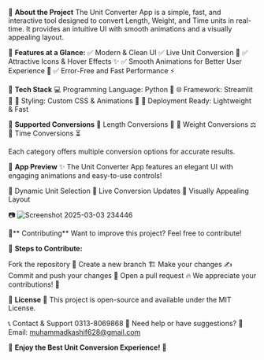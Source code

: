 🚀 **About the Project**
The Unit Converter App is a simple, fast, and interactive tool designed to convert Length, Weight, and Time units in real-time. It provides an intuitive UI with smooth animations and a visually appealing layout.

🎨 **Features at a Glance:**
✅ Modern & Clean UI
✅ Live Unit Conversion 🔄
✅ Attractive Icons & Hover Effects ✨
✅ Smooth Animations for Better User Experience 🎥
✅ Error-Free and Fast Performance ⚡

📌 **Tech Stack**
💻 Programming Language: Python 🐍
🌐 Framework: Streamlit 🎈
🎨 Styling: Custom CSS & Animations 💅
🚀 Deployment Ready: Lightweight & Fast

📏 **Supported Conversions**
🔹 Length Conversions 📏
🔹 Weight Conversions ⚖️
🔹 Time Conversions ⏳

Each category offers multiple conversion options for accurate results.

📸 **App Preview**
✨ The Unit Converter App features an elegant UI with engaging animations and easy-to-use controls!

🔹 Dynamic Unit Selection
🔹 Live Conversion Updates
🔹 Visually Appealing Layout

📷 ![Screenshot 2025-03-03 234446](https://github.com/user-attachments/assets/e0a32678-319f-4bb8-b47a-4c23ec59fa35)


🤝** Contributing**
Want to improve this project? Feel free to contribute!

📌 **Steps to Contribute:**

Fork the repository 🍴
Create a new branch 🏗️
Make your changes ✍️
Commit and push your changes 🚀
Open a pull request 🔥
We appreciate your contributions! 🙌

📜 **License**
📝 This project is open-source and available under the MIT License.

📞 Contact & Support 0313-8069868
💬 Need help or have suggestions?
📧 Email: muhammadkashif628@gmail.com

🚀 **Enjoy the Best Unit Conversion Experience!** 🌟









